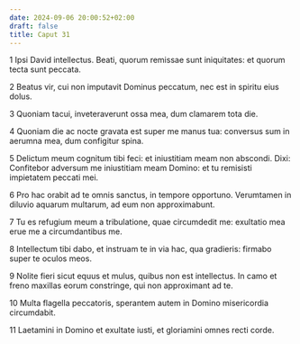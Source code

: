```yaml
---
date: 2024-09-06 20:00:52+02:00
draft: false
title: Caput 31
---
```





1 Ipsi David intellectus. Beati, quorum remissae sunt iniquitates: et quorum tecta sunt peccata.

2 Beatus vir, cui non imputavit Dominus peccatum, nec est in spiritu eius dolus.

3 Quoniam tacui, inveteraverunt ossa mea, dum clamarem tota die.

4 Quoniam die ac nocte gravata est super me manus tua: conversus sum in aerumna mea, dum configitur spina.

5 Delictum meum cognitum tibi feci: et iniustitiam meam non abscondi. Dixi: Confitebor adversum me iniustitiam meam Domino: et tu remisisti impietatem peccati mei.

6 Pro hac orabit ad te omnis sanctus, in tempore opportuno. Verumtamen in diluvio aquarum multarum, ad eum non approximabunt.

7 Tu es refugium meum a tribulatione, quae circumdedit me: exultatio mea erue me a circumdantibus me.

8 Intellectum tibi dabo, et instruam te in via hac, qua gradieris: firmabo super te oculos meos.

9 Nolite fieri sicut equus et mulus, quibus non est intellectus. In camo et freno maxillas eorum constringe, qui non approximant ad te.

10 Multa flagella peccatoris, sperantem autem in Domino misericordia circumdabit.

11 Laetamini in Domino et exultate iusti, et gloriamini omnes recti corde.

